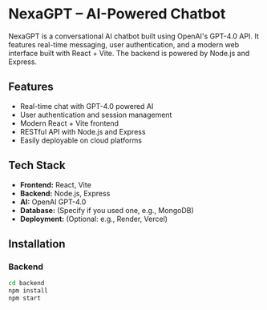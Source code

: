 # NexaGPT – AI-Powered Chatbot

NexaGPT is a conversational AI chatbot built using OpenAI's GPT-4.0 API. It features real-time messaging, user authentication, and a modern web interface built with React + Vite. The backend is powered by Node.js and Express.

## Features

- Real-time chat with GPT-4.0 powered AI
- User authentication and session management
- Modern React + Vite frontend
- RESTful API with Node.js and Express
- Easily deployable on cloud platforms

## Tech Stack

- **Frontend:** React, Vite
- **Backend:** Node.js, Express
- **AI:** OpenAI GPT-4.0
- **Database:** (Specify if you used one, e.g., MongoDB)
- **Deployment:** (Optional: e.g., Render, Vercel)

## Installation

### Backend

```bash
cd backend
npm install
npm start
